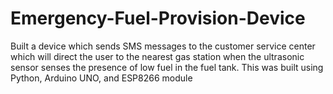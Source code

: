 # Emergency-Fuel-Provision-Device
Built a device which sends SMS messages to the customer service center which will direct the user to the nearest gas station when the ultrasonic sensor senses the presence of low fuel in the fuel tank. This was built using Python, Arduino UNO, and ESP8266 module
